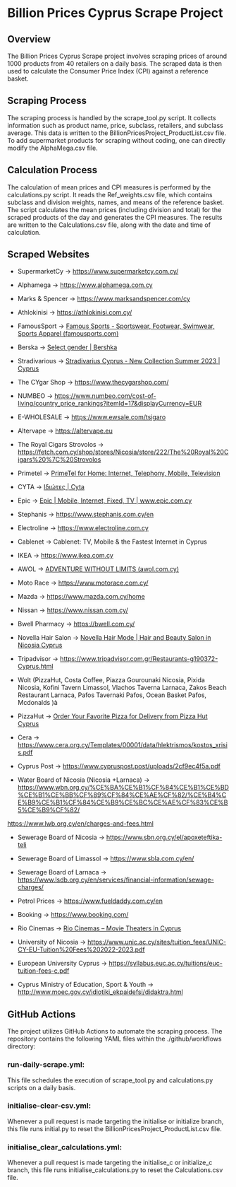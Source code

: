 
# Billion Prices Cyprus Scrape Project

## Overview

The Billion Prices Cyprus Scrape project involves scraping prices of around 1000 products from 40 retailers on a daily basis. The scraped data is then used to calculate the Consumer Price Index (CPI) against a reference basket.

## Scraping Process

The scraping process is handled by the scrape_tool.py script. It collects information such as product name, price, subclass, retailers, and subclass average. This data is written to the BillionPricesProject_ProductList.csv file. To add supermarket products for scraping without coding, one can directly modify the AlphaMega.csv file.

## Calculation Process

The calculation of mean prices and CPI measures is performed by the calculations.py script. It reads the Ref_weights.csv file, which contains subclass and division weights, names, and means of the reference basket. The script calculates the mean prices (including division and total) for the scraped products of the day and generates the CPI measures. The results are written to the Calculations.csv file, along with the date and time of calculation.

## Scraped Websites

- SupermarketCy -> https://www.supermarketcy.com.cy/  

- Alphamega -> https://www.alphamega.com.cy 

- Marks & Spencer -> https://www.marksandspencer.com/cy  

- Athlokinisi -> https://athlokinisi.com.cy/  

- FamousSport -> [Famous Sports - Sportswear, Footwear, Swimwear, Sports Apparel (famousports.com) ](https://www.famousports.com/en)

- Berska -> [Select gender | Bershka ](https://www.bershka.com/cy/h-man.html)

- Stradivarious -> [Stradivarius Cyprus - New Collection Summer 2023 | Cyprus ](https://www.stradivarius.com/cy/)

- The CYgar Shop -> https://www.thecygarshop.com/ 

- NUMBEO -> https://www.numbeo.com/cost-of-living/country_price_rankings?itemId=17&displayCurrency=EUR

- E-WHOLESALE -> https://www.ewsale.com/tsigaro   

- Altervape -> https://altervape.eu

- The Royal Cigars Strovolos -> https://fetch.com.cy/shop/stores/Nicosia/store/222/The%20Royal%20Cigars%20%7C%20Strovolos

- Primetel -> [PrimeTel for Home: Internet, Telephony, Mobile, Television](https://primetel.com.cy/en) 

- CYTA -> [Ιδιώτες | Cyta ](https://www.cyta.com.cy/personal)

- Epic -> [Epic | Mobile, Internet, Fixed, TV | www.epic.com.cy ](https://www.epic.com.cy/en/page/start/home)

- Stephanis -> https://www.stephanis.com.cy/en  

- Electroline -> https://www.electroline.com.cy  

- Cablenet -> Cablenet: TV, Mobile & the Fastest Internet in Cyprus 

- IKEA -> https://www.ikea.com.cy  

- AWOL -> [ADVENTURE WITHOUT LIMITS (awol.com.cy) ](https://www.awol.com.cy)

- Moto Race -> https://www.motorace.com.cy/  

- Mazda -> https://www.mazda.com.cy/home  

- Nissan -> https://www.nissan.com.cy/   

- Bwell Pharmacy -> https://bwell.com.cy/  

- Novella Hair Salon -> [Novella Hair Mode | Hair and Beauty Salon in Nicosia Cyprus](https://cablenet.com.cy/en/) 

- Tripadvisor -> https://www.tripadvisor.com.gr/Restaurants-g190372-Cyprus.html  

- Wolt (PizzaHut, Costa Coffee, Piazza Gourounaki Nicosia, Pixida Nicosia, Kofini Tavern Limassol, Vlachos Taverna Larnaca, Zakos Beach Restaurant Larnaca, Pafos Tavernaki Pafos, Ocean Basket Pafos, Mcdonalds )à 

- PizzaHut -> [Order Your Favorite Pizza for Delivery from Pizza Hut Cyprus ](https://www.pizzahut.com.cy)

- Cera -> https://www.cera.org.cy/Templates/00001/data/hlektrismos/kostos_xrisis.pdf 

- Cyprus Post -> https://www.cypruspost.post/uploads/2cf9ec4f5a.pdf                    

- Water Board of Nicosia (Nicosia +Larnaca) -> https://www.wbn.org.cy/%CE%BA%CE%B1%CF%84%CE%B1%CE%BD%CE%B1%CE%BB%CF%89%CF%84%CE%AE%CF%82/%CE%B4%CE%B9%CE%B1%CF%84%CE%B9%CE%BC%CE%AE%CF%83%CE%B5%CE%B9%CF%82/   

https://www.lwb.org.cy/en/charges-and-fees.html 

- Sewerage Board of Nicosia -> https://www.sbn.org.cy/el/apoxeteftika-teli  

- Sewerage Board of Limassol -> https://www.sbla.com.cy/en/ 

- Sewerage Board of Larnaca -> https://www.lsdb.org.cy/en/services/financial-information/sewage-charges/ 

- Petrol Prices -> https://www.fueldaddy.com.cy/en

- Booking -> https://www.booking.com/  

- Rio Cinemas -> [Rio Cinemas – Movie Theaters in Cyprus](http://www.riocinemas.com.cy) 

- University of Nicosia -> https://www.unic.ac.cy/sites/tuition_fees/UNIC-CY-EU-Tuition%20Fees%202022-2023.pdf   

- European University Cyprus -> https://syllabus.euc.ac.cy/tuitions/euc-tuition-fees-c.pdf  

- Cyprus Ministry of Education, Sport & Youth -> http://www.moec.gov.cy/idiotiki_ekpaidefsi/didaktra.html  

 
 

## GitHub Actions

The project utilizes GitHub Actions to automate the scraping process. The repository contains the following YAML files within the ./github/workflows directory:

### run-daily-scrape.yml: 
This file schedules the execution of scrape_tool.py and calculations.py scripts on a daily basis.
### initialise-clear-csv.yml: 
Whenever a pull request is made targeting the initialise or initialize branch, this file runs initial.py to reset the BillionPricesProject_ProductList.csv file.
### initialise_clear_calculations.yml: 
Whenever a pull request is made targeting the initialise_c or initialize_c branch, this file runs initialise_calculations.py to reset the Calculations.csv file.

